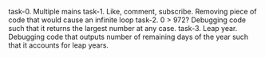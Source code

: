 task-0. Multiple mains
task-1. Like, comment, subscribe. Removing piece of code that would cause an infinite loop
task-2. 0 > 972? Debugging code such that it returns the largest number at any case. 
task-3. Leap year. Debugging code that outputs number of remaining days of the year such that it accounts for leap years.
